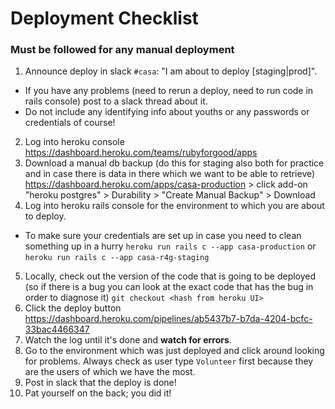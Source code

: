 # Deployment Checklist

### Must be followed for any manual deployment

1. Announce deploy in slack `#casa`: "I am about to deploy [staging|prod]". 
 * If you have any problems (need to rerun a deploy, need to run code in rails console) post to a slack thread about it.
 * Do not include any identifying info about youths or any passwords or credentials of course!
2. Log into heroku console https://dashboard.heroku.com/teams/rubyforgood/apps
3. Download a manual db backup (do this for staging also both for practice and in case there is data in there which we want to be able to retrieve) https://dashboard.heroku.com/apps/casa-production > click add-on "heroku postgres" > Durability > "Create Manual Backup" > Download
4. Log into heroku rails console for the environment to which you are about to deploy.
 * To make sure your credentials are set up in case you need to clean something up in a hurry `heroku run rails c --app casa-production` or `heroku run rails c --app casa-r4g-staging`
5. Locally, check out the version of the code that is going to be deployed (so if there is a bug you can look at the exact code that has the bug in order to diagnose it) `git checkout <hash from heroku UI>`
6. Click the deploy button https://dashboard.heroku.com/pipelines/ab5437b7-b7da-4204-bcfc-33bac4466347
7. Watch the log until it's done and **watch for errors**.
8. Go to the environment which was just deployed and click around looking for problems. Always check as user type `Volunteer` first because they are the users of which we have the most.
9. Post in slack that the deploy is done!
10. Pat yourself on the back; you did it!